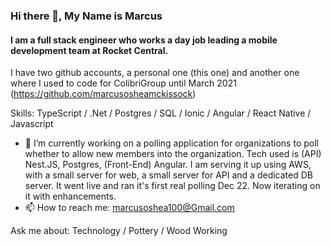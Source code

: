 ### Hi there 👋, My Name is Marcus
#### I am a full stack engineer who works a day job leading a mobile development team at Rocket Central. 

I have two github accounts, a personal one (this one) and another one where I used to code for ColibriGroup until March 2021 (https://github.com/marcusosheamckissock)

Skills: TypeScript / .Net / Postgres / SQL / Ionic / Angular / React Native / Javascript

- 🔭 I’m currently working on a polling application for organizations to poll whether to allow new members into the organization. Tech used is (API) Nest.JS, Postgres, (Front-End) Angular. I am serving it up using AWS, with a small server for web, a small server for API and a dedicated DB server. It went live and ran it's first real polling Dec 22. Now iterating on it with enhancements.
- 📫 How to reach me: marcusoshea100@Gmail.com 

Ask me about: Technology / Pottery / Wood Working 
